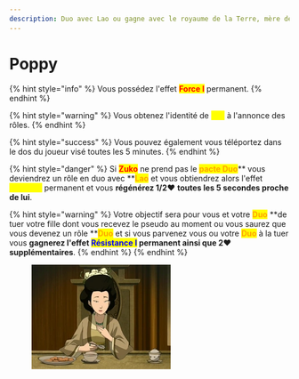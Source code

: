 ```yaml
---
description: Duo avec Lao ou gagne avec le royaume de la Terre, mère de Toph
---
```


# Poppy

{% hint style="info" %}
Vous possédez l'effet <mark style="color:red;">**Force I**</mark> permanent.
{% endhint %}

{% hint style="warning" %}
Vous obtenez l'identité de <mark style="color:yellow;">**Lao**</mark> à l'annonce des rôles.
{% endhint %}

{% hint style="success" %}
Vous pouvez également vous téléportez dans le dos du joueur visé toutes les 5 minutes.
{% endhint %}

{% hint style="danger" %}
Si <mark style="color:red;">**Zuko**</mark> ne prend pas le <mark style="color:orange;">**pacte Duo**</mark>** vous deviendrez un rôle en duo avec **<mark style="color:orange;">**Lao**</mark> et vous obtiendrez alors l'effet <mark style="color:yellow;">**Vitesse I**</mark> permanent et vous **régénérez 1/2**:heart: **toutes les 5 secondes proche de lui**.

{% hint style="warning" %}
Votre objectif sera pour vous et votre <mark style="color:orange;">**Duo**</mark> **de tuer votre fille dont vous recevez le pseudo au moment ou vous saurez que vous devenez un rôle **<mark style="color:orange;">**Duo**</mark> et si vous parvenez vous ou votre <mark style="color:orange;">**Duo**</mark> à la tuer vous **gagnerez l'effet **<mark style="color:blue;">**Résistance I**</mark>** permanent ainsi que 2**:heart: **supplémentaires**.
{% endhint %}
{% endhint %}

<figure><img src="../../.gitbook/assets/Poppy_Beifong.webp" alt=""><figcaption></figcaption></figure>
